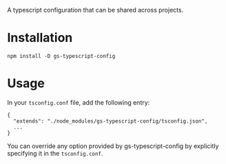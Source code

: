 A typescript configuration that can be shared across projects.

# Installation

    npm install -D gs-typescript-config

# Usage

In your `tsconfig.conf` file, add the following entry:

    {
      "extends": "./node_modules/gs-typescript-config/tsconfig.json",
      ...
    }

You can override any option provided by gs-typescript-config by explicitly specifying it in the `tsconfig.conf`.